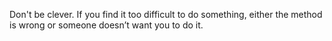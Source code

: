 Don't be clever.
If you find it too difficult to do something, either the method is wrong or someone doesn’t want you to do it.

